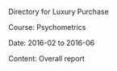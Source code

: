 Directory for Luxury Purchase

Course: Psychometrics

Date: 2016-02 to 2016-06

Content: Overall report
